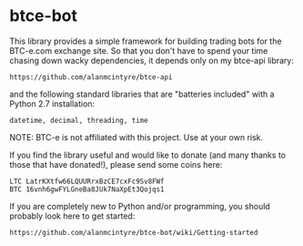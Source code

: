 btce-bot
========

This library provides a simple framework for building trading bots for the 
BTC-e.com exchange site.  So that you don't have to spend your time chasing
down wacky dependencies, it depends only on my btce-api library:

    https://github.com/alanmcintyre/btce-api
    
and the following standard libraries that are "batteries included" with a
Python 2.7 installation: 

    datetime, decimal, threading, time

NOTE: BTC-e is not affiliated with this project.  Use at your own risk.

If you find the library useful and would like to donate (and many thanks to 
those that have donated!), please send some coins here:

    LTC LatrKXtfw66LQUURrxBzCE7cxFc9Sv8FWf
    BTC 16vnh6gwFYLGneBa8JUk7NaXpEt3Qojqs1

If you are completely new to Python and/or programming, you should probably
look here to get started:

    https://github.com/alanmcintyre/btce-bot/wiki/Getting-started

